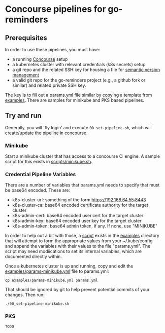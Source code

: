 # Concourse pipelines for go-reminders

## Prerequisites
In order to use these pipelines, you must have:

- a running [Concourse](https://concourse-ci.org) setup
- a kubernetes cluster with relevant credentials (k8s secrets) setup
- a git repo and the related SSH key for housing a file for [semantic version management](https://concoursetutorial.com/miscellaneous/versions-and-buildnumbers/#semver-semantic-versioning)
- a valid git repo for the go-reminders project (e.g., a github fork or similar) and related private SSH key.

The key is to fill out a params.yml file similar by copying a template from
[examples](examples). There are samples for minikube and PKS based pipelines.

## Try and run
Generally, you will 'fly login' and execute `00_set-pipeline.sh`, which will
create/update the pipeline in concourse. 

### Minikube
Start a minikube cluster that has access to a concourse CI engine. A sample
script for this exists in [scripts/minikube.sh](../../../scripts/minikube.sh).

### Credential Pipeline Variables

There are a number of variables that params.yml needs to specify that must be
base64 encoded. These are:

- k8s-cluster-url: something of the form https://192.168.64.55:8443
- k8s-cluster-ca:  base64 encoded certificate authority for the target cluster
- k8s-admin-cert:  base64 encoded user cert for the target cluster
- k8s-admin-key:   base64 encoded user key for the target cluster
- k8s-admin-token: base64 admin token, if any. If none, use "MINIKUBE"

In order to help out a bit with those, a
[script](examples/append-creds-to-params.sh) exists in the
[examples](examples) directory that will attempt to form the appropriate
values from your ~/.kube/config and append the variables with their values to
the file "params.yml". The script may need modiications to set its internal
variables, which are documented directly within.

Once a kubernetes cluster is up and running, copy and edit the
[examples/params-minikube.yml](examples/params-minikube.yml) file to
params.yml:

    cp examples/params-minikube.yml params.yml

That should be ignored by git to help prevent potential
commits of your changes. Then run:

    ./00_set-pipeline-minikube.sh

### PKS
    TODO
